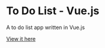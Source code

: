 # To Do List - Vue.js
A to do list app written in Vue.js

[View it here](https://branthebrooks.github.io/to-do-list-vuejs/index.html)
